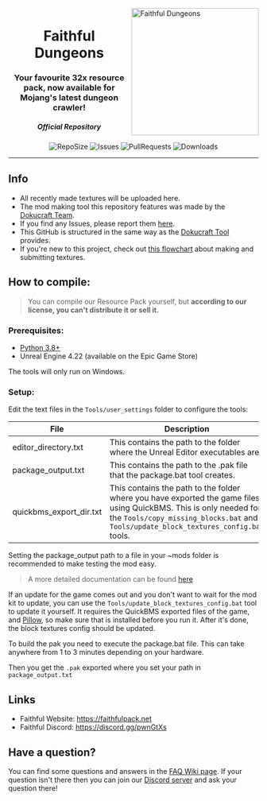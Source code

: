 <img src="https://github.com/Compliance-Resource-Pack/NewBr/blob/master/logos/transparent/512/dungeons_logo.png?raw=true" alt="Faithful Dungeons" align="right" height="256px">
<div align="center">
  <h1>Faithful Dungeons</h1>
  <h3>Your favourite 32x resource pack, now available for Mojang's latest dungeon crawler!</h3>
  <h5><i>Official Repository</i></h5>

![RepoSize](https://img.shields.io/github/repo-size/Compliance-Dungeons/Resource-Pack)
![Issues](https://img.shields.io/github/issues/Compliance-Dungeons/Resource-Pack)
![PullRequests](https://img.shields.io/github/issues-pr/Compliance-Dungeons/Resource-Pack)
![Downloads](https://img.shields.io/github/downloads/Compliance-Dungeons/Resource-Pack/total)
</div>


---

## Info
- All recently made textures will be uploaded here.
- The mod making tool this repository features was made by the [Dokucraft Team](https://github.com/Dokucraft).
- If you find any Issues, please report them [here](https://github.com/Compliance-Dungeons/Resource-Pack/issues). 
- This GitHub is structured in the same way as the [Dokucraft Tool](https://github.com/Dokucraft/Dungeons-Mod-Kit) provides.
- If you're new to this project, check out [this flowchart](https://media.discordapp.net/attachments/716484045118373979/735067976918630430/texture_flowchart.png) about making and submitting textures.

## How to compile:
> You can compile our Resource Pack yourself, but **according to our license, you can't distribute it or sell it.**

### Prerequisites:
- [Python 3.8+](https://www.microsoft.com/en-us/p/python-38/9mssztt1n39l?activetab=pivot:overviewtab)
- Unreal Engine 4.22 (available on the Epic Game Store)

The tools will only run on Windows.

### Setup:
Edit the text files in the `Tools/user_settings` folder to configure the tools:

| File | Description |
| -------- | -------- |
| editor_directory.txt     | This contains the path to the folder where the Unreal Editor executables are.     |
| package_output.txt     | This contains the path to the .pak file that the package.bat tool creates.     |
| quickbms_export_dir.txt     | This contains the path to the folder where you have exported the game files using QuickBMS. This is only needed for the `Tools/copy_missing_blocks.bat` and `Tools/update_block_textures_config.bat` tools.     |

Setting the package_output path to a file in your ~mods folder is recommended to make testing the mod easy.

> A more detailed documentation can be found [here](https://github.com/Dokucraft/Dungeons-Mod-Kit)

If an update for the game comes out and you don't want to wait for the mod kit to update, you can use the `Tools/update_block_textures_config.bat` tool to update it yourself. It requires the QuickBMS exported files of the game, and [Pillow](https://pypi.org/project/Pillow/), so make sure that is installed before you run it. After it's done, the block textures config should be updated.

To build the pak you need to execute the package.bat file. This can take anywhere from 1 to 3 minutes depending on your hardware.

Then you get the `.pak` exported where you set your path in `package_output.txt`

## Links
- Faithful Website: https://faithfulpack.net
- Faithful Discord: https://discord.gg/pwnGtXs

## Have a question?
You can find some questions and answers in the [FAQ Wiki page](https://github.com/Compliance-Dungeons/Resource-Pack/wiki/FAQ). If your question isn't there then you can join our [Discord server](https://discord.gg/eeVpygu) and ask your question there!
